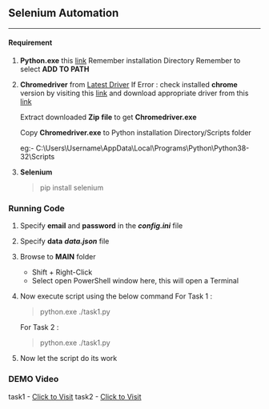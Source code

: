 ## Selenium Automation
---
#### Requirement
1. **Python.exe** this [link](https://www.python.org/)
    Remember installation Directory
    Remember to select **ADD TO PATH**
2. **Chromedriver** from [Latest Driver](https://chromedriver.storage.googleapis.com/81.0.4044.138/chromedriver_win32.zip)
    If Error : check installed **chrome** version by visiting this [link](chrome://version) 
    and download appropriate driver from this [link]([chrome://version](https://chromedriver.chromium.org/downloads))


    Extract downloaded **Zip** **file** to get **Chromedriver.exe**

    Copy **Chromedriver.exe** to Python installation Directory/Scripts folder 


    eg:- C:\Users\Username\AppData\Local\Programs\Python\Python38-32\Scripts


3. **Selenium**
    > pip install selenium

### Running Code
1. Specify **email** and **password** in the ***config.ini*** file
1. Specify **data**  ***data.json*** file
2. Browse to **MAIN** folder 
    - Shift + Right-Click
    - Select open PowerShell window here, this will open a Terminal
3. Now execute script using the below command
   For Task 1 : 
    > python.exe ./task1.py

    For Task 2 : 
    > python.exe ./task1.py
4. Now let the script do its work

### DEMO Video
task1 - [Click to Visit](https://drive.google.com/file/d/1EM-zpYKL0_HNEdGfls_A_45c4SBl0Inc/view)
task2 - [Click to Visit](https://drive.google.com/file/d/19Mpc3Uzk8WpyToOQPFAikI8b-NyYO-gh/view)
